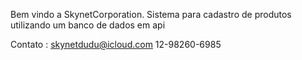 Bem vindo a SkynetCorporation. 
Sistema para cadastro de produtos utilizando um banco de dados em api 


Contato : 
skynetdudu@icloud.com
12-98260-6985

